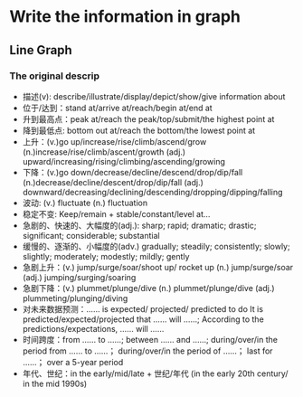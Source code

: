# Write the information in graph



## Line Graph

### The original descrip
* 描述(v): describe/illustrate/display/depict/show/give information about
* 位于/达到：stand at/arrive at/reach/begin at/end at
* 升到最高点：peak at/reach the peak/top/submit/the highest point at
* 降到最低点: bottom out at/reach the bottom/the lowest point at
* 上升：(v.)go up/increase/rise/climb/ascend/grow
       (n.)increase/rise/climb/ascent/growth
       (adj.) upward/increasing/rising/climbing/ascending/growing
* 下降：(v.)go down/decrease/decline/descend/drop/dip/fall
       (n.)decrease/decline/descent/drop/dip/fall
       (adj.) downward/decreasing/declining/descending/dropping/dipping/falling
* 波动: (v.) fluctuate
        (n.) fluctuation
* 稳定不变: Keep/remain + stable/constant/level at...
* 急剧的、快速的、大幅度的(adj.):
       sharp; rapid; dramatic; drastic; significant; considerable; substantial
* 缓慢的、逐渐的、小幅度的(adv.)
       gradually; steadily; consistently; slowly; slightly; moderately; modestly; mildly; gently
* 急剧上升：(v.) jump/surge/soar/shoot up/ rocket up
           (n.) jump/surge/soar
           (adj.) jumping/surging/soaring
* 急剧下降：(v.) plummet/plunge/dive
           (n.) plummet/plunge/dive
           (adj.) plummeting/plunging/diving
* 对未来数据预测：…… is expected/ projected/ predicted to do
                 It is predicted/expected/projected that …… will ……;
                 According to the predictions/expectations, …… will ……
* 时间跨度：from …… to ……;
           between …… and ……;
           during/over/in the period from …… to ……；
           during/over/in the period of ……；
           last for ……；
           over a 5-year period
* 年代、世纪：in the early/mid/late + 世纪/年代 (in the early 20th century/ in the mid 1990s)